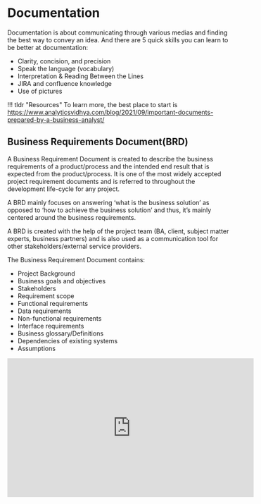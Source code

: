 # Documentation

Documentation is about communicating through various medias and finding the best way to convey an idea. And there are 5 quick skills you can learn to be better at documentation:

- Clarity, concision, and precision
- Speak the language (vocabulary)
- Interpretation & Reading Between the Lines
- JIRA and confluence knowledge
- Use of pictures


!!! tldr "Resources"
    To learn more, the best place to start is <a target="_blanck" href="https://www.analyticsvidhya.com/blog/2021/09/important-documents-prepared-by-a-business-analyst/">https://www.analyticsvidhya.com/blog/2021/09/important-documents-prepared-by-a-business-analyst/</a>

## Business Requirements Document(BRD)
A Business Requirement Document is created to describe the business requirements of a product/process and the intended end result that is expected from the product/process. It is one of the most widely accepted project requirement documents and is referred to throughout the development life-cycle for any project.

A BRD mainly focuses on answering ‘what is the business solution’ as opposed to ‘how to achieve the business solution’ and thus, it’s mainly centered around the business requirements.

A BRD is created with the help of the project team (BA, client, subject matter experts, business partners) and is also used as a communication tool for other stakeholders/external service providers.

The Business Requirement Document contains:

- Project Background
- Business goals and objectives
- Stakeholders
- Requirement scope
- Functional requirements
- Data requirements
- Non-functional requirements
- Interface requirements
- Business glossary/Definitions
- Dependencies of existing systems
- Assumptions


<iframe width="560" height="315" src="https://www.youtube.com/embed/FwKr2F2nPcU" title="YouTube video player" frameborder="0" allow="accelerometer; autoplay; clipboard-write; encrypted-media; gyroscope; picture-in-picture" allowfullscreen></iframe>